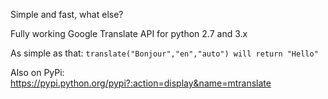 Simple and fast, what else?

Fully working Google Translate API for python 2.7 and 3.x

As simple as that:
`translate("Bonjour","en","auto") will return "Hello"`

Also on PyPi:
https://pypi.python.org/pypi?:action=display&name=mtranslate
